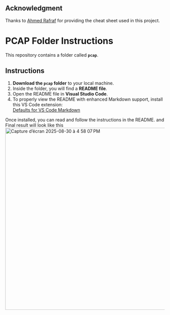 ## Acknowledgment

Thanks to [Ahmed Rafraf](https://www.linkedin.com/in/ahmed-rafraf-09770b245/) for providing the cheat sheet used in this project.
# PCAP Folder Instructions

This repository contains a folder called **`pcap`**.

## Instructions

1. **Download the `pcap` folder** to your local machine.  
2. Inside the folder, you will find a **README file**.  
3. Open the README file in **Visual Studio Code**.  
4. To properly view the README with enhanced Markdown support, install this VS Code extension:  
   [Defaults for VS Code Markdown](https://marketplace.visualstudio.com/items?itemName=rogwilco.defaults-vscode-markdown)

Once installed, you can read and follow the instructions in the README.
and Final result will look like this
<img width="1343" height="576" alt="Capture d’écran 2025-08-30 à 4 58 07 PM" src="https://github.com/user-attachments/assets/93f8e68e-eae8-407d-9bf5-5579a6e7c6eb" />
